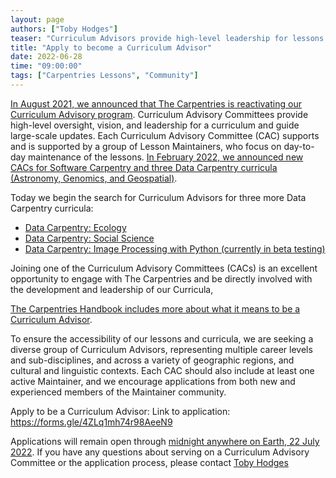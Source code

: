 ```yaml
---
layout: page
authors: ["Toby Hodges"]
teaser: "Curriculum Advisors provide high-level leadership for lessons. Apply by 22 July"
title: "Apply to become a Curriculum Advisor"
date: 2022-06-28
time: "09:00:00"
tags: ["Carpentries Lessons", "Community"]
---
```


[In August 2021, we announced that The Carpentries is reactivating our Curriculum Advisory program](https://carpentries.org/blog/2021/08/reactivating-curriculum-advisory-committees/). Curriculum Advisory Committees provide high-level oversight, vision, and leadership for a curriculum and guide large-scale updates. Each Curriculum Advisory Committee (CAC) supports and is supported by a group of Lesson Maintainers, who focus on day-to-day maintenance of the lessons. [In February 2022, we announced new CACs for Software Carpentry and three Data Carpentry curricula (Astronomy, Genomics, and Geospatial)](https://carpentries.org/blog/2022/02/announcing-new-cacs/).

Today we begin the search for Curriculum Advisors for three more Data Carpentry curricula:

* [Data Carpentry: Ecology](​​https://datacarpentry.org/lessons/#ecology-workshop)
* [Data Carpentry: Social Science](https://datacarpentry.org/lessons/#social-science-curriculum)
* [Data Carpentry: Image Processing with Python (currently in beta testing)](https://datacarpentry.org/lessons/#image-processing-curriculum)

Joining one of the Curriculum Advisory Committees (CACs) is an excellent opportunity to engage with The Carpentries and be directly involved with the development and leadership of our Curricula,

[The Carpentries Handbook includes more about what it means to be a Curriculum Advisor](https://docs.carpentries.org/topic_folders/lesson_development/lesson_development_roles.html#curriculum-advisory-committee).

To ensure the accessibility of our lessons and curricula, we are seeking a diverse group of Curriculum Advisors, representing multiple career levels and sub-disciplines, and across a variety of geographic regions, and cultural and linguistic contexts. Each CAC should also include at least one active Maintainer, and we encourage applications from both new and experienced members of the Maintainer community.

Apply to be a Curriculum Advisor: Link to application: https://forms.gle/4ZLq1mh74r98AeeN9

Applications will remain open through [midnight anywhere on Earth, 22 July 2022](https://www.timeanddate.com/worldclock/fixedtime.html?msg=The+Carpentries+Curriculum+Advisor+Application+Deadline&iso=20220722T235959&p1=3926). If you have any questions about serving on a Curriculum Advisory Committee or the application process, please contact [Toby Hodges](mailto:tobyhodges@carpentries.org)
